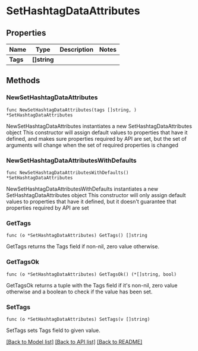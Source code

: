 # SetHashtagDataAttributes

## Properties

Name | Type | Description | Notes
------------ | ------------- | ------------- | -------------
**Tags** | **[]string** |  | 

## Methods

### NewSetHashtagDataAttributes

`func NewSetHashtagDataAttributes(tags []string, ) *SetHashtagDataAttributes`

NewSetHashtagDataAttributes instantiates a new SetHashtagDataAttributes object
This constructor will assign default values to properties that have it defined,
and makes sure properties required by API are set, but the set of arguments
will change when the set of required properties is changed

### NewSetHashtagDataAttributesWithDefaults

`func NewSetHashtagDataAttributesWithDefaults() *SetHashtagDataAttributes`

NewSetHashtagDataAttributesWithDefaults instantiates a new SetHashtagDataAttributes object
This constructor will only assign default values to properties that have it defined,
but it doesn't guarantee that properties required by API are set

### GetTags

`func (o *SetHashtagDataAttributes) GetTags() []string`

GetTags returns the Tags field if non-nil, zero value otherwise.

### GetTagsOk

`func (o *SetHashtagDataAttributes) GetTagsOk() (*[]string, bool)`

GetTagsOk returns a tuple with the Tags field if it's non-nil, zero value otherwise
and a boolean to check if the value has been set.

### SetTags

`func (o *SetHashtagDataAttributes) SetTags(v []string)`

SetTags sets Tags field to given value.



[[Back to Model list]](../README.md#documentation-for-models) [[Back to API list]](../README.md#documentation-for-api-endpoints) [[Back to README]](../README.md)


